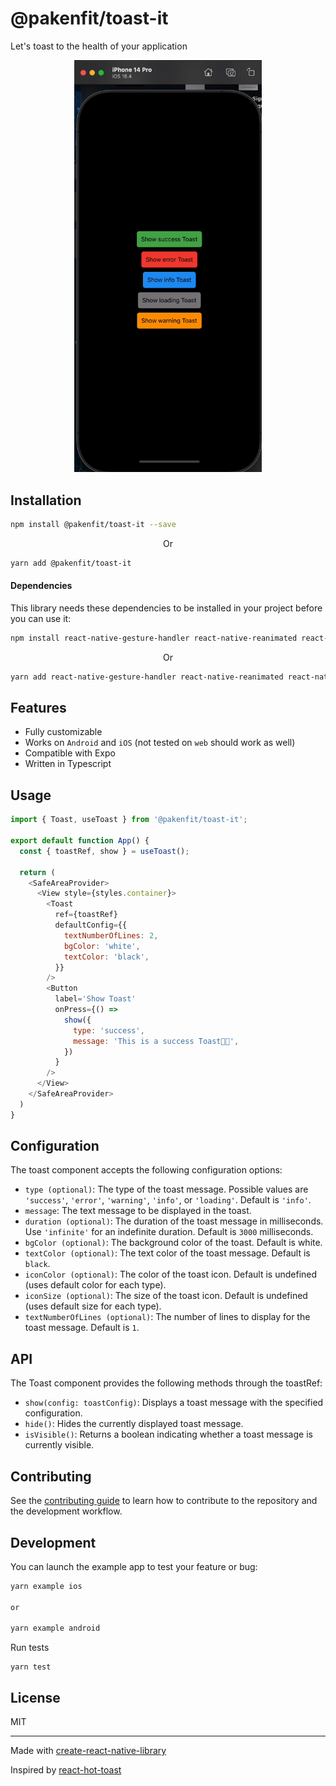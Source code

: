 # @pakenfit/toast-it

Let's toast to the health of your application

<p align='center'>
  <img src='./screenshots/demo.gif' width="300">
</p>


## Installation

```sh
npm install @pakenfit/toast-it --save
```

<p align="center">Or</p>

```sh
yarn add @pakenfit/toast-it
```

#### Dependencies
This library needs these dependencies to be installed in your project before you can use it:

```sh
npm install react-native-gesture-handler react-native-reanimated react-native-safe-area-context --save
```
<p align="center">Or</p>

```sh
yarn add react-native-gesture-handler react-native-reanimated react-native-safe-area-context
```

## Features

- Fully customizable
- Works on `Android` and `iOS` (not tested on `web` should work as well)
- Compatible with Expo
- Written in Typescript


## Usage

```js
import { Toast, useToast } from '@pakenfit/toast-it';

export default function App() {
  const { toastRef, show } = useToast();

  return (
    <SafeAreaProvider>
      <View style={styles.container}>
        <Toast
          ref={toastRef}
          defaultConfig={{
            textNumberOfLines: 2,
            bgColor: 'white',
            textColor: 'black',
          }}
        />
        <Button
          label='Show Toast'
          onPress={() =>
            show({
              type: 'success',
              message: 'This is a success Toast🤙🏽',
            })
          }
        />
      </View>
    </SafeAreaProvider>
  )
}


```

## Configuration
The toast component accepts the following configuration options:

- `type (optional)`: The type of the toast message. Possible values are `'success'`, `'error'`, `'warning'`, `'info'`, or `'loading'`. Default is `'info'`.
- `message`: The text message to be displayed in the toast.
- `duration (optional)`: The duration of the toast message in milliseconds. Use `'infinite'` for an indefinite duration. Default is `3000` milliseconds.
- `bgColor (optional)`: The background color of the toast. Default is white.
- `textColor (optional)`: The text color of the toast message. Default is `black`.
- `iconColor (optional)`: The color of the toast icon. Default is undefined (uses default color for each type).
- `iconSize (optional)`: The size of the toast icon. Default is undefined (uses default size for each type).
- `textNumberOfLines (optional)`: The number of lines to display for the toast message. Default is `1`.



## API
The Toast component provides the following methods through the toastRef:

- `show(config: toastConfig)`: Displays a toast message with the specified configuration.
- `hide()`: Hides the currently displayed toast message.
- `isVisible()`: Returns a boolean indicating whether a toast message is currently visible.


## Contributing

See the [contributing guide](CONTRIBUTING.md) to learn how to contribute to the repository and the development workflow.

## Development

You can launch the example app to test your feature or bug:

```sh
yarn example ios

or

yarn example android
```

Run tests

```
yarn test
```

## License

MIT

---

Made with [create-react-native-library](https://github.com/callstack/react-native-builder-bob)

Inspired by [react-hot-toast](https://github.com/timolins/react-hot-toast)
